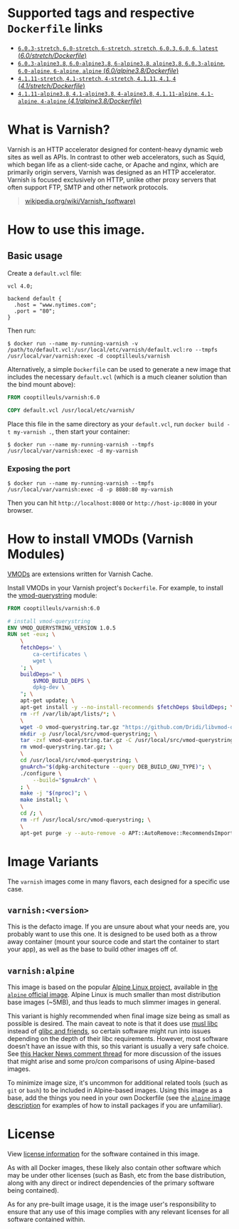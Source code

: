 # Supported tags and respective `Dockerfile` links

- [`6.0.3-stretch`, `6.0-stretch`, `6-stretch`, `stretch`, `6.0.3`, `6.0`, `6`, `latest` (*6.0/stretch/Dockerfile*)](https://github.com/coopTilleuls/docker-varnish/blob/master/6.0/stretch/Dockerfile)
- [`6.0.3-alpine3.8`, `6.0-alpine3.8`, `6-alpine3.8`, `alpine3.8`, `6.0.3-alpine`, `6.0-alpine`, `6-alpine`, `alpine` (*6.0/alpine3.8/Dockerfile*)](https://github.com/coopTilleuls/docker-varnish/blob/master/6.0/alpine3.8/Dockerfile)
- [`4.1.11-stretch`, `4.1-stretch`, `4-stretch`, `4.1.11`, `4.1`, `4` (*4.1/stretch/Dockerfile*)](https://github.com/coopTilleuls/docker-varnish/blob/master/4.1/stretch/Dockerfile)
- [`4.1.11-alpine3.8`, `4.1-alpine3.8`, `4-alpine3.8`, `4.1.11-alpine`, `4.1-alpine`, `4-alpine` (*4.1/alpine3.8/Dockerfile*)](https://github.com/coopTilleuls/docker-varnish/blob/master/4.1/alpine3.8/Dockerfile)

# What is Varnish?

Varnish is an HTTP accelerator designed for content-heavy dynamic web sites as well as APIs. In contrast to other web accelerators, such as Squid, which began life as a client-side cache, or Apache and nginx, which are primarily origin servers, Varnish was designed as an HTTP accelerator. Varnish is focused exclusively on HTTP, unlike other proxy servers that often support FTP, SMTP and other network protocols.

> [wikipedia.org/wiki/Varnish_(software)](https://en.wikipedia.org/wiki/Varnish_(software))

# How to use this image.

## Basic usage

Create a `default.vcl` file:

```vcl
vcl 4.0;

backend default {
  .host = "www.nytimes.com";
  .port = "80";
}
```

Then run:

```console
$ docker run --name my-running-varnish -v /path/to/default.vcl:/usr/local/etc/varnish/default.vcl:ro --tmpfs /usr/local/var/varnish:exec -d cooptilleuls/varnish
```

Alternatively, a simple `Dockerfile` can be used to generate a new image that includes the necessary `default.vcl` (which is a much cleaner solution than the bind mount above):

```dockerfile
FROM cooptilleuls/varnish:6.0

COPY default.vcl /usr/local/etc/varnish/
```

Place this file in the same directory as your `default.vcl`, run `docker build -t my-varnish .`, then start your container:

```console
$ docker run --name my-running-varnish --tmpfs /usr/local/var/varnish:exec -d my-varnish
```

### Exposing the port

```console
$ docker run --name my-running-varnish --tmpfs /usr/local/var/varnish:exec -d -p 8080:80 my-varnish
```

Then you can hit `http://localhost:8080` or `http://host-ip:8080` in your browser.

# How to install VMODs (Varnish Modules)

[VMODs](https://varnish-cache.org/vmods/) are extensions written for Varnish Cache.

Install VMODs in your Varnish project's `Dockerfile`. For example, to install the [vmod-querystring](https://github.com/Dridi/libvmod-querystring) module:

```dockerfile
FROM cooptilleuls/varnish:6.0

# install vmod-querystring
ENV VMOD_QUERYSTRING_VERSION 1.0.5
RUN set -eux; \
	\
	fetchDeps=' \
		ca-certificates \
		wget \
	'; \
	buildDeps=" \
		$VMOD_BUILD_DEPS \
		dpkg-dev \
	"; \
	apt-get update; \
	apt-get install -y --no-install-recommends $fetchDeps $buildDeps; \
	rm -rf /var/lib/apt/lists/*; \
	\
	wget -O vmod-querystring.tar.gz "https://github.com/Dridi/libvmod-querystring/releases/download/v$VMOD_QUERYSTRING_VERSION/vmod-querystring-$VMOD_QUERYSTRING_VERSION.tar.gz"; \
	mkdir -p /usr/local/src/vmod-querystring; \
	tar -zxf vmod-querystring.tar.gz -C /usr/local/src/vmod-querystring --strip-components=1; \
	rm vmod-querystring.tar.gz; \
	\
	cd /usr/local/src/vmod-querystring; \
	gnuArch="$(dpkg-architecture --query DEB_BUILD_GNU_TYPE)"; \
	./configure \
		--build="$gnuArch" \
	; \
	make -j "$(nproc)"; \
	make install; \
	\
	cd /; \
	rm -rf /usr/local/src/vmod-querystring; \
	\
	apt-get purge -y --auto-remove -o APT::AutoRemove::RecommendsImportant=false $fetchDeps $buildDeps
```

# Image Variants

The `varnish` images come in many flavors, each designed for a specific use case.

## `varnish:<version>`

This is the defacto image. If you are unsure about what your needs are, you probably want to use this one. It is designed to be used both as a throw away container (mount your source code and start the container to start your app), as well as the base to build other images off of.

## `varnish:alpine`

This image is based on the popular [Alpine Linux project](http://alpinelinux.org), available in [the `alpine` official image](https://hub.docker.com/_/alpine). Alpine Linux is much smaller than most distribution base images (~5MB), and thus leads to much slimmer images in general.

This variant is highly recommended when final image size being as small as possible is desired. The main caveat to note is that it does use [musl libc](http://www.musl-libc.org) instead of [glibc and friends](http://www.etalabs.net/compare_libcs.html), so certain software might run into issues depending on the depth of their libc requirements. However, most software doesn't have an issue with this, so this variant is usually a very safe choice. See [this Hacker News comment thread](https://news.ycombinator.com/item?id=10782897) for more discussion of the issues that might arise and some pro/con comparisons of using Alpine-based images.

To minimize image size, it's uncommon for additional related tools (such as `git` or `bash`) to be included in Alpine-based images. Using this image as a base, add the things you need in your own Dockerfile (see the [`alpine` image description](https://hub.docker.com/_/alpine/) for examples of how to install packages if you are unfamiliar).

# License

View [license information](https://github.com/varnishcache/varnish-cache/blob/master/LICENSE) for the software contained in this image.

As with all Docker images, these likely also contain other software which may be under other licenses (such as Bash, etc from the base distribution, along with any direct or indirect dependencies of the primary software being contained).

As for any pre-built image usage, it is the image user's responsibility to ensure that any use of this image complies with any relevant licenses for all software contained within.
